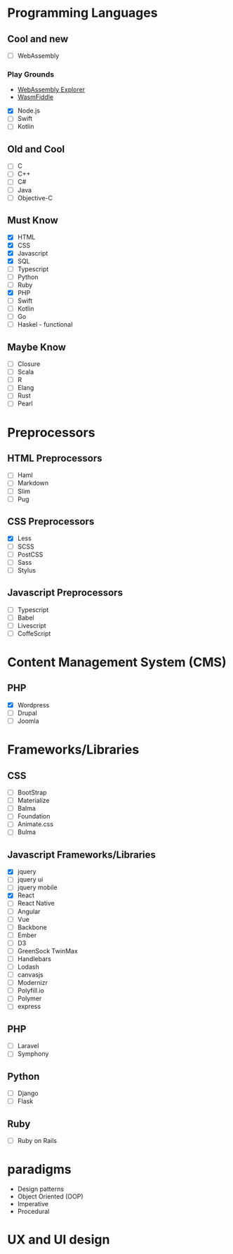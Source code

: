 # Programming Languages
  ## Cool and new
  - [ ] WebAssembly
  ### Play Grounds
  * [WebAssembly Explorer](http://mbebenita.github.io/WasmExplorer/)
  * [WasmFiddle](https://wasdk.github.io/WasmFiddle/)
  - [x] Node.js
  - [ ] Swift
  - [ ] Kotlin

  ## Old and Cool
  - [ ] C
  - [ ] C++
  - [ ] C#
  - [ ] Java
  - [ ] Objective-C

  ## Must Know
  - [x] HTML
  - [x] CSS
  - [x] Javascript
  - [x] SQL
  - [ ] Typescript
  - [ ] Python
  - [ ] Ruby
  - [x] PHP
  - [ ] Swift
  - [ ] Kotlin
  - [ ] Go
  - [ ] Haskel - functional

  ## Maybe Know
  - [ ] Closure
  - [ ] Scala
  - [ ] R
  - [ ] Elang
  - [ ] Rust
  - [ ] Pearl

# Preprocessors
  ## HTML Preprocessors
  - [ ] Haml
  - [ ] Markdown
  - [ ] Slim
  - [ ] Pug

  ## CSS Preprocessors
  - [x] Less
  - [ ] SCSS
  - [ ] PostCSS
  - [ ] Sass
  - [ ] Stylus

  ## Javascript Preprocessors
  - [ ] Typescript
  - [ ] Babel
  - [ ] Livescript
  - [ ] CoffeScript

# Content Management System (CMS)  
  ## PHP
  - [x] Wordpress
  - [ ] Drupal
  - [ ] Joomla

# Frameworks/Libraries
  ## CSS
  - [ ] BootStrap
  - [ ] Materialize
  - [ ] Balma
  - [ ] Foundation
  - [ ] Animate.css
  - [ ] Bulma

  ## Javascript Frameworks/Libraries
  - [x] jquery
  - [ ] jquery ui
  - [ ] jquery mobile
  - [x] React
  - [ ] React Native
  - [ ] Angular
  - [ ] Vue
  - [ ] Backbone
  - [ ] Ember
  - [ ] D3
  - [ ] GreenSock TwinMax
  - [ ] Handlebars
  - [ ] Lodash
  - [ ] canvasjs
  - [ ] Modernizr
  - [ ] Polyfill.io
  - [ ] Polymer
  - [ ] express

  ## PHP
  - [ ] Laravel
  - [ ] Symphony

  ## Python
  - [ ] Django
  - [ ] Flask

  ## Ruby
  - [ ] Ruby on Rails

# paradigms
  * Design patterns
  * Object Oriented (OOP)
  * Imperative
  * Procedural
# UX and UI design
